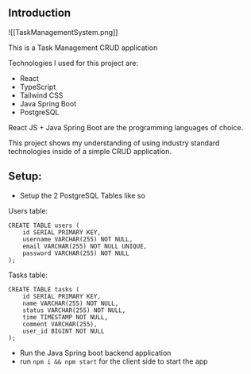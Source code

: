
## Introduction

![[TaskManagementSystem.png]]

This is a Task Management CRUD application

Technologies I used for this project are:
- React
- TypeScript
- Tailwind CSS
- Java Spring Boot
- PostgreSQL

React JS + Java Spring Boot are the programming languages of choice.

This project shows my understanding of using industry standard technologies inside of a simple CRUD application.


## Setup:

- Setup the 2 PostgreSQL Tables like so

Users table:
````
CREATE TABLE users (
    id SERIAL PRIMARY KEY,
    username VARCHAR(255) NOT NULL,
    email VARCHAR(255) NOT NULL UNIQUE,
    password VARCHAR(255) NOT NULL
);
````

Tasks table:
```
CREATE TABLE tasks (
    id SERIAL PRIMARY KEY,
    name VARCHAR(255) NOT NULL,
    status VARCHAR(255) NOT NULL,
    time TIMESTAMP NOT NULL,
    comment VARCHAR(255),
    user_id BIGINT NOT NULL
);
`````


- Run the Java Spring boot backend application
- run `npm i && npm start` for the client side to start the app